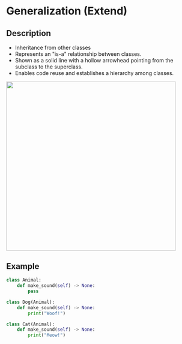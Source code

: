# Generalization (Extend)

## Description

- Inheritance from other classes
- Represents an "is-a" relationship between classes.
- Shown as a solid line with a hollow arrowhead pointing from the subclass to the superclass.
- Enables code reuse and establishes a hierarchy among classes.

<img src="image1.png" style="width:4.69271in" />

## Example

```python
class Animal:
    def make_sound(self) -> None:
        pass

class Dog(Animal):
    def make_sound(self) -> None:
        print("Woof!")

class Cat(Animal):
    def make_sound(self) -> None:
        print("Meow!")
```
